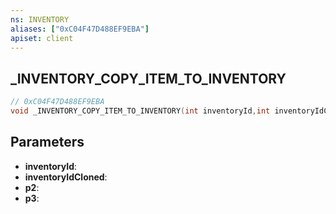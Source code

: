 ```yaml
---
ns: INVENTORY
aliases: ["0xC04F47D488EF9EBA"]
apiset: client
---
```

## _INVENTORY_COPY_ITEM_TO_INVENTORY

```c
// 0xC04F47D488EF9EBA
void _INVENTORY_COPY_ITEM_TO_INVENTORY(int inventoryId,int inventoryIdCloned,Any* p2,Any p3);
```


## Parameters
* **inventoryId**:
* **inventoryIdCloned**:
* **p2**:
* **p3**: